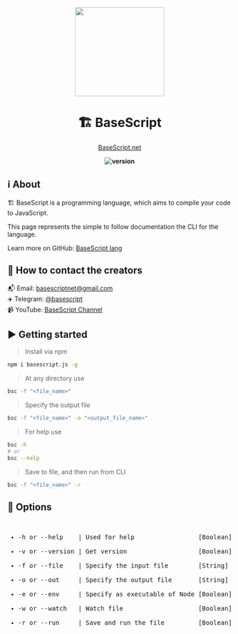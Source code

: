 <div align="center">
<p>
    <!--<img width="200" src="https://github.com/basescriptnet/BaseScript.lang/blob/master/logo.jpg?sanitize=true">-->
    <img width="200" src="https://avatars.githubusercontent.com/u/88979822?s=400&u=eb99cb7c07a14d8a61d1724095b689cb260bccfa&v=4">
</p>
<h1>🏗️ BaseScript</h1>

[BaseScript.net](https://BaseScript.net)

<b><img src="https://img.shields.io/badge/version-0.2.3-yellow" alt="version"></b>
</div>

## ℹ️ About

🏗️ BaseScript is a programming language, which aims to compile your code to JavaScript.

This page represents the simple to follow documentation the CLI for the language.

Learn more on GitHub: [BaseScript lang](https://github.com/basescriptnet/BaseScript.lang)

## 🔗 How to contact the creators

📬 Email: [basescriptnet<wbr>@gmail.com](mailto://basescriptnet@gmail.com)<br>
✈️ Telegram: [@basescript](t.me/basescript)<br>
📹 YouTube: [BaseScript Channel](https://www.youtube.com/channel/UCmNoL3N13lRHbcGYT8vr6lA)

## ▶️ Getting started

> Install via npm

```sh
npm i basescript.js -g
```

> At any directory use

```sh
bsc -f "<file_name>"
```

> Specify the output file

```sh
bsc -f "<file_name>" -o "<output_file_name>"
```

> For help use

```sh
bsc -h
# or
bsc --help
```

> Save to file, and then run from CLI

```sh
bsc -f "<file_name>" -r
```

## 📝 Options

<pre>
<ul>
<li>-h or --help    | Used for help                 [Boolean]</li>
<li>-v or --version | Get version                   [Boolean]</li>
<li>-f or --file    | Specify the input file        [String]</li>
<li>-o or --out     | Specify the output file       [String]</li>
<li>-e or --env     | Specify as executable of Node [Boolean]</li>
<li>-w or --watch   | Watch file                    [Boolean]</li>
<li>-r or --run     | Save and run the file         [Boolean]</li>
</ul>
</pre>
